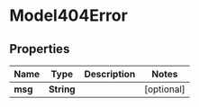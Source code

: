 

# Model404Error

## Properties

Name | Type | Description | Notes
------------ | ------------- | ------------- | -------------
**msg** | **String** |  |  [optional]



